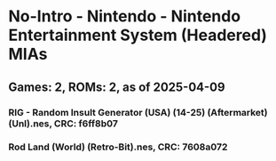 # No-Intro - Nintendo - Nintendo Entertainment System (Headered) MIAs
## Games: 2, ROMs: 2, as of 2025-04-09

### RIG - Random Insult Generator (USA) (14-25) (Aftermarket) (Unl).nes, CRC: f6ff8b07
### Rod Land (World) (Retro-Bit).nes, CRC: 7608a072
